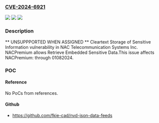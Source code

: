 ### [CVE-2024-6921](https://cve.mitre.org/cgi-bin/cvename.cgi?name=CVE-2024-6921)
![](https://img.shields.io/static/v1?label=Product&message=NACPremium&color=blue)
![](https://img.shields.io/static/v1?label=Version&message=0%3C%3D%2001082024%20&color=brighgreen)
![](https://img.shields.io/static/v1?label=Vulnerability&message=CWE-312%20Cleartext%20Storage%20of%20Sensitive%20Information&color=brighgreen)

### Description

** UNSUPPPORTED WHEN ASSIGNED ** Cleartext Storage of Sensitive Information vulnerability in NAC Telecommunication Systems Inc. NACPremium allows Retrieve Embedded Sensitive Data.This issue affects NACPremium: through 01082024.

### POC

#### Reference
No PoCs from references.

#### Github
- https://github.com/fkie-cad/nvd-json-data-feeds

